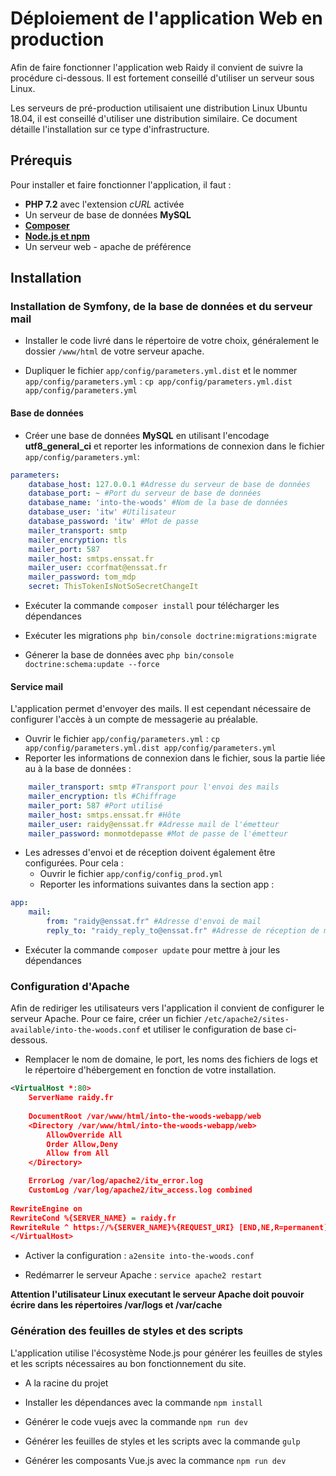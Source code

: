 # Déploiement de l'application Web en production

Afin de faire fonctionner l'application web Raidy il convient de suivre la procédure ci-dessous. Il est fortement conseillé d'utiliser un serveur sous Linux.

Les serveurs de pré-production utilisaient une distribution Linux Ubuntu 18.04, il est conseillé d'utiliser une distribution similaire. Ce document détaille l'installation sur ce type d'infrastructure.



## Prérequis

Pour installer et faire fonctionner l'application, il faut :

- **PHP 7.2** avec l'extension *cURL* activée
- Un serveur de base de données **MySQL** 
- **[Composer](https://getcomposer.org/)** 
- **[Node.js et npm](https://nodejs.org)**
- Un serveur web - apache de préférence



## Installation

### Installation de Symfony, de la base de données et du serveur mail

  * Installer le code livré dans le répertoire de votre choix, généralement le dossier `/www/html` de votre serveur apache.

  * Dupliquer le fichier `app/config/parameters.yml.dist` et le nommer `app/config/parameters.yml` : `cp app/config/parameters.yml.dist app/config/parameters.yml`

#### Base de données

  * Créer une base de données **MySQL** en utilisant l'encodage **utf8_general_ci**  et reporter les informations de connexion dans le fichier `app/config/parameters.yml`:

```yaml
parameters:
    database_host: 127.0.0.1 #Adresse du serveur de base de données
    database_port: ~ #Port du serveur de base de données
    database_name: 'into-the-woods' #Nom de la base de données
    database_user: 'itw' #Utilisateur
    database_password: 'itw' #Mot de passe
    mailer_transport: smtp
    mailer_encryption: tls
    mailer_port: 587
    mailer_host: smtps.enssat.fr
    mailer_user: ccorfmat@enssat.fr
    mailer_password: tom_mdp
    secret: ThisTokenIsNotSoSecretChangeIt
```

  * Exécuter la commande `composer install` pour télécharger les dépendances
  
  * Exécuter les migrations `php bin/console doctrine:migrations:migrate`

  * Génerer la base de données avec `php bin/console doctrine:schema:update --force`

#### Service mail 

L'application permet d'envoyer des mails. Il est cependant nécessaire de configurer l'accès à un compte de messagerie au préalable. 

  * Ouvrir le fichier `app/config/parameters.yml` : `cp app/config/parameters.yml.dist app/config/parameters.yml`
  * Reporter les informations de connexion dans le fichier, sous la partie liée au à la base de données :
```yaml
    mailer_transport: smtp #Transport pour l'envoi des mails
    mailer_encryption: tls #Chiffrage 
    mailer_port: 587 #Port utilisé
    mailer_host: smtps.enssat.fr #Hôte
    mailer_user: raidy@enssat.fr #Adresse mail de l'émetteur
    mailer_password: monmotdepasse #Mot de passe de l'émetteur
```

  * Les adresses d'envoi et de réception doivent également être configurées. Pour cela : 
    * Ouvrir le fichier `app/config/config_prod.yml`
    * Reporter les informations suivantes dans la section app :
```yaml
app:
    mail:
        from: "raidy@enssat.fr" #Adresse d'envoi de mail
        reply_to: "raidy_reply_to@enssat.fr" #Adresse de réception de mail
```

  * Exécuter la commande `composer update` pour mettre à jour les dépendances

### Configuration d'Apache

Afin de rediriger les utilisateurs vers l'application il convient de configurer le serveur Apache. Pour ce faire, créer un fichier `/etc/apache2/sites-available/into-the-woods.conf` et utiliser le configuration de base ci-dessous.

  * Remplacer le nom de domaine, le port, les noms des fichiers de logs et le répertoire d'hébergement en fonction de votre installation.

```xml
<VirtualHost *:80>
    ServerName raidy.fr
    
    DocumentRoot /var/www/html/into-the-woods-webapp/web
    <Directory /var/www/html/into-the-woods-webapp/web>
        AllowOverride All
        Order Allow,Deny
        Allow from All
    </Directory>

    ErrorLog /var/log/apache2/itw_error.log
    CustomLog /var/log/apache2/itw_access.log combined
    
RewriteEngine on
RewriteCond %{SERVER_NAME} = raidy.fr
RewriteRule ^ https://%{SERVER_NAME}%{REQUEST_URI} [END,NE,R=permanent]
</VirtualHost>

```

  * Activer la configuration : `a2ensite into-the-woods.conf`

  * Redémarrer le serveur Apache : `service apache2 restart`

**Attention l'utilisateur Linux executant le serveur Apache doit pouvoir écrire dans les répertoires /var/logs et /var/cache**

### Génération des feuilles de styles et des scripts

L'application utilise l'écosystème Node.js pour générer les feuilles de styles et les scripts nécessaires au bon fonctionnement du site.

  * A la racine du projet

  * Installer les dépendances avec la commande `npm install`
  
  * Générer le code vuejs avec la commande `npm run dev`

  * Générer les feuilles de styles et les scripts avec la commande `gulp`

  * Générer les composants Vue.js avec la commance `npm run dev`






